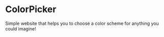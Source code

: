 # ColorPicker
Simple website that helps you to choose a color scheme for anything you could imagine!
